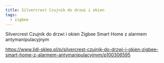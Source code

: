 ```yaml
---
title: Silvercrest Czujnik do drzwi i okien
tags:
  - zigbee
---
```


Silvercrest Czujnik do drzwi i okien Zigbee Smart Home z alarmem antymanipulacyjnym

https://www.lidl-sklep.pl/p/silvercrest-czujnik-do-drzwi-i-okien-zigbee-smart-home-z-alarmem-antymanipulacyjnym/p100306595
